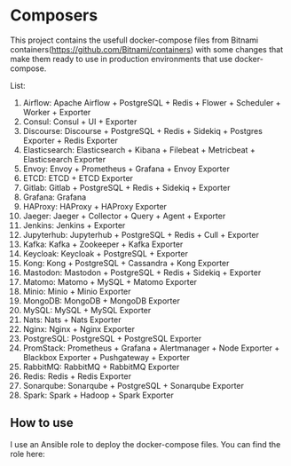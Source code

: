 # Composers

This project contains the usefull docker-compose files from Bitnami containers(https://github.com/Bitnami/containers) with some changes that make them ready to use in production environments that use docker-compose.

List:

1. Airflow: Apache Airflow + PostgreSQL + Redis + Flower + Scheduler + Worker + Exporter
2. Consul: Consul + UI + Exporter
3. Discourse: Discourse + PostgreSQL + Redis + Sidekiq + Postgres Exporter + Redis Exporter
4. Elasticsearch: Elasticsearch + Kibana + Filebeat + Metricbeat + Elasticsearch Exporter
5. Envoy: Envoy + Prometheus + Grafana + Envoy Exporter
6. ETCD: ETCD + ETCD Exporter
7. Gitlab: Gitlab + PostgreSQL + Redis + Sidekiq + Exporter
8. Grafana: Grafana
9. HAProxy: HAProxy + HAProxy Exporter
10. Jaeger: Jaeger + Collector + Query + Agent + Exporter
11. Jenkins: Jenkins + Exporter
12. Jupyterhub: Jupyterhub + PostgreSQL + Redis + Cull + Exporter
13. Kafka: Kafka + Zookeeper + Kafka Exporter
14. Keycloak: Keycloak + PostgreSQL + Exporter
15. Kong: Kong + PostgreSQL + Cassandra + Kong Exporter
16. Mastodon: Mastodon + PostgreSQL + Redis + Sidekiq + Exporter
17. Matomo: Matomo + MySQL + Matomo Exporter
18. Minio: Minio + Minio Exporter
19. MongoDB: MongoDB + MongoDB Exporter
20. MySQL: MySQL + MySQL Exporter
21. Nats: Nats + Nats Exporter
22. Nginx: Nginx + Nginx Exporter
23. PostgreSQL: PostgreSQL + PostgreSQL Exporter
24. PromStack: Prometheus + Grafana + Alertmanager + Node Exporter + Blackbox Exporter + Pushgateway + Exporter
25. RabbitMQ: RabbitMQ + RabbitMQ Exporter
26. Redis: Redis + Redis Exporter
27. Sonarqube: Sonarqube + PostgreSQL + Sonarqube Exporter
28. Spark: Spark + Hadoop + Spark Exporter

## How to use
I use an Ansible role to deploy the docker-compose files. You can find the role here:
